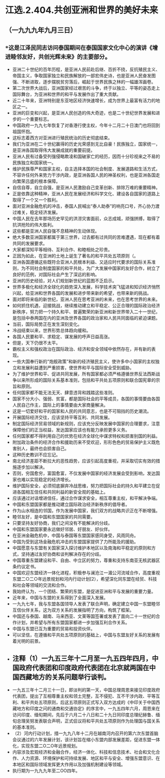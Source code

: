 # 江选.2.404.共创亚洲和世界的美好未来
## （一九九九年九月三日）
## `*这是江泽民同志访问泰国期间在泰国国家文化中心的演讲《增进睦邻友好，共创光辉未来》的主要部分`。
- 亚洲二十世纪的百年历程，是亚洲人民前赴后继、百折不挠，反抗殖民主义、帝国主义，争取国家独立和民族解放的一部宏伟史诗，也是亚洲人民奋发图强、不断进取，逐步摆脱贫穷落后，崛起于世界民族之林的一幅雄浑画卷。
- 第二次世界大战后，亚洲国家经过艰苦的斗争，终于以独立、平等的姿态走上国际舞台，为亚洲和世界的和平与发展作出了重大贡献。
- 近二十年来，亚洲特别是东亚地区经济快速增长，成为世界上最富有活力的地区之一。
- 亚洲的巨变和兴起，是亚洲人民创造的伟大奇迹，也是二十世纪世界发展和进步的一个重要标志。
- 中国政府一九九七年恢复了对香港行使主权，今年十二月二十日澳门也将回到祖国怀抱。
- 这标志着西方对亚洲进行殖民统治的历史彻底结束。
- 我们为亚洲在二十世纪赢得的历史光荣感到无比自豪！民族独立，国家统一，是亚洲各国取得伟大发展成就的重要前提。
- 亚洲人民有过备受列强侵略欺凌和国破家亡的经历，因而十分珍视来之不易的民族独立和国家统一。
- 维护民族尊严和国家主权，自主选择本国的社会制度、发展道路和生活方式，不容许任何外来势力干涉内政，是亚洲各国人民的神圣权利，也是亚洲各国走向繁荣吕盛的根本保障。
- 自信自尊，自立自强，是亚洲人民激励自己变革创新、排除万难的重要精神。
- 正是依靠这种精神，亚洲人民在发展经济和科学文化、建设各自国家的道路上取得了一个又一个胜利。
- 面对亚洲金融危机的冲击，泰国人民喊出“泰人助泰”的响亮口号，齐心协力渡过难关，稳定经济发展。
- 中国人民在去年那场历史罕见的洪涝灾害面前，众志成城，顽强拼搏，取得了抗洪抢险的伟大胜利。
- 这些都是亚洲人民自强不息精神的生动体现。
- 绝大多数亚洲国家都属于第三世界，过去都有过共同的苦难遭遇，现在都有着共同的发展要求。
- 大家都深知平等相待、互利合作、和睦相处之珍贵。
- 正因为如此，在亚洲的土地上诞生了著名的和平共处五项原则（。
- 亚洲各国遵循这些既符合亚洲人民根本利益、又适应时代要求的国际关系准则，为不同社会制度国家的和平共处，为广大发展中国家的友好合作，树立了良好的范例，对国际社会产生了深远的影响。
- 亚洲的历史经验，对人们规划新世纪的蓝图不乏启示。
- 世界多极化和经济全球化的趋势深入发展，科学技术突飞猛进和知识经济悄然兴起，给亚洲和世界各国的发展和进步带来新的希望，也带来新的挑战。
- 面对即将来临的新世纪，亚洲人民在思考亚洲的未来，也在思考世界的未来。
- 如何抓住机遇，迎接挑战，继续推动建立和平稳定、公正合理的国际政治经济新秩序，努力把一个持久和平、普遍繁荣的新亚洲和新世界带入二十一世纪，是包括中泰两国在内的亚洲及世界各国的政治家和人民共同面临的紧迫课题。
- 当前，国际局势正在发生深刻变化。
- 冷战结束以来，世界形势总体趋向缓和。
- 各国人民要和平、求稳定、谋发展的呼声日益高涨。
- 但是，天下仍很不太平。
- 霸权主义和强权政治在国际政治、经济和安全领域中依然存在，并有新的表现。
- 一些大国奉行新的“炮舰政策”和新的经济殖民主义，使许多中小国家的主权独立和发展利益遭到严重损害，使世界和平与国际安全受到威胁。
- 为了维护世界和平、促进共同发展，所有国家都必须严格遵循世界反法西斯战争以来所形成的国际关系基本准则，包括和平共处五项原则和联合国宪章的宗旨和原则。
- 任何国家都不能无法无天、肆意违背和践踏这些准则。
- 国家不分大小、强弱、贫富，都是国际社会的平等成员，各国的事情要由各国人民自己作主，国际上的事情要由大家商量解决。
- 这是一切爱好和平的国家和人民的共同意志，也是不可阻挡的历史潮流。
- 开展国际经济交往，应该坚持平等互利、共同发展。
- 制定国际经济贸易领域的新规则，应该充分反映发展中国家的合理要求，注意保障他们的正当权益，发达国家应该也有能力承担更多义务。
- 任何国家都不得利用自己的优势在经济全球化中谋求特权和损害别国的利益。
- 附加政治条件的经济合作和援助历来不受欢迎，形形色色的贸易保护主义既危害别人，最终也会损害自己。
- 这种历史教训不应忘记。
- 南北经济差距不断拉大的恶性趋势，应该引起高度重视，并采取切实有效的措施逐步加以解决。
- 否则，穷国愈穷，富国愈富，不仅发展中国家的经济发展会受到影响，发达国家也难以实现稳定的经济增长。
- 维护国际安全，必须彻底摒弃冷战思维，努力把国际社会的持久和平建立在促进各国相互信任和共同利益的新安全观的基础上。
- 应该通过对话增进信任，通过合作谋求安全，相互尊重主权，和平解决争端。
- 中国和东盟国家都是推动建立国际政治经济新秩序的倡导者。
- 作为山水相连的邻国，作为发展中国家，我们双方的战略共识正在不断增强。
- 睦邻友好，是中国和东盟国家的共同需要。
- 只要坚持友好协商，我们之间没有不能解决的分歧。
- 中国和东盟国家要永远做好邻居、好朋友、好伙伴。
- 在亚洲金融危机中，中国与泰国等东盟国家感同身受，风雨同舟。
- 中国为受到这场金融危机冲击的东盟国家提供了力所能及的援助。
- 中国愿意与东盟有关国家深入探讨维护本地区以及南海和平稳定的原则和方式，坚持通过友好协商和谈判解决存在的分歧。
- 中国尊重东盟建设和平、自由、中立区的努力，尊重和支持东南亚无核武器区条约议定书。
- 中国欢迎东盟经济一体化进程，积极参与澜沧江一湄公河流域合作，高度重视东盟二○二○年远景规划和河内行动计划[2），希望深化同东盟在经贸、科技和社会等领域的交流和合作。
- 我始终认为，一个团结、繁荣的东盟，是促进亚洲和平与发展的重要力量。
- 近年来，中国与东盟的关系得到了全面深入发展。
- 一九九七年，我与东盟各国领导人发表了联合声明，确定建立中国一东盟睦邻互信伙伴关系，这为双方关系的发展指明了方向，构筑了框架。
- 中国还与泰国、越南、马来西亚、文莱等国签署或发表了面向二十一世纪的合作计划，并希望与所有东盟国家都进一步加强互利合作关系。
- 中国与东盟已互为重要的贸易和投资伙伴。
- 可以坚信，在遵循和平共处五项原则的基础上，中国与东盟友好关系的发展有着光明的前景。
- ## 注释（1）一九五三年十二月至一九五四年四月，中国政府代表团和印度政府代表团在北京就两国在中国西藏地方的关系问题举行谈判。
- 一九五三年十二月三十一日，即淡判的第一天，中国总理周恩来接见印度政府代表团，提出了互相尊重主权和领土完整，互不侵犯、互不干涉内政、平等互利、和平共处五项原则，后这五项原则正式写入双方达成的《中印关于中国西藏地方和印度之问的通商和交通协定》的序言中，一九五四年六月，周恩来在访问印度、缅旬期间，先后于六月二十八日和二十九日同印度总理纪赫鲁、缅旬总理吴努发表联合声明，正式侣议将和平共处五项原则作为处理国与国关系的基本准则。
- （2）河内行动计划，措一九九八年十二月在越南河内召开的第六次东盟首脑会议通过的六年发展计划，该计划旨在缩小东盟内部发展差距，促进东盟一体化，实现东盟二O二O年远景规划。
- 内容涉及宏观经济和金融合作，经济一体化、科技和信息技术、社会和文化合作、人力资源、环境保护和可持续发展、地区和平与安全、增强东盟意识、在本地区和国际领域发挥更大作用以及加强机制建设等领城。
- 执行期为一九九九年至二OO四年。
